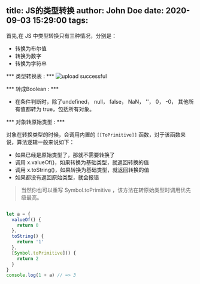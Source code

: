 title: JS的类型转换
author: John Doe
date: 2020-09-03 15:29:00
tags:
---
首先,在 JS 中类型转换只有三种情况，分别是：
- 转换为布尔值
- 转换为数字
- 转换为字符串

*** 类型转换表 : ***
![upload successful](/images/type.png)


*** 转成Boolean : ***

- 在条件判断时，除了undefined， null， false， NaN， ''， 0， -0， 其他所有值都转为 true，包括所有对象。

*** 对象转原始类型 : ***

对象在转换类型的时候，会调用内置的 `[[ToPrimitive]]` 函数，对于该函数来说，算法逻辑一般来说如下：

-	如果已经是原始类型了，那就不需要转换了
-	调用 x.valueOf()，如果转换为基础类型，就返回转换的值
-	调用 x.toString()，如果转换为基础类型，就返回转换的值
-	如果都没有返回原始类型，就会报错

> 当然你也可以重写 Symbol.toPrimitive ，该方法在转原始类型时调用优先级最高。

```js

let a = {
  valueOf() {
    return 0
  },
  toString() {
    return '1'
  },
  [Symbol.toPrimitive]() {
    return 2
  }
}
console.log(1 + a) // => 3

```
